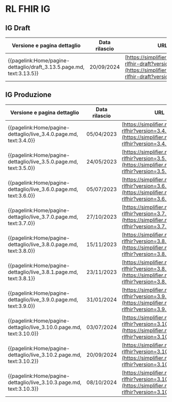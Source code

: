 # RL FHIR IG

## IG Draft
|Versione e pagina dettaglio|Data rilascio| URL |
|---|---|---|
|{{pagelink:Home/pagine-dettaglio/draft_3.13.5.page.md, text:3.13.5}}| 20/09/2024 | [https://simplifier.net/guide/ig-rlfhir-draft?version=3.13.5](https://simplifier.net/guide/ig-rlfhir-draft?version=3.13.5) |

## IG Produzione
|Versione e pagina dettaglio|Data rilascio| URL |
|---|---|---|
|{{pagelink:Home/pagine-dettaglio/live_3.4.0.page.md, text:3.4.0}}| 05/04/2023 | [https://simplifier.net/guide/ig-rlfhir?version=3.4.0](https://simplifier.net/guide/ig-rlfhir?version=3.4.0) |
|{{pagelink:Home/pagine-dettaglio/live_3.5.0.page.md, text:3.5.0}}| 24/05/2023 | [https://simplifier.net/guide/ig-rlfhir?version=3.5.0](https://simplifier.net/guide/ig-rlfhir?version=3.5.0) |
|{{pagelink:Home/pagine-dettaglio/live_3.6.0.page.md, text:3.6.0}}| 05/07/2023 | [https://simplifier.net/guide/ig-rlfhir?version=3.6.0](https://simplifier.net/guide/ig-rlfhir?version=3.6.0) |
|{{pagelink:Home/pagine-dettaglio/live_3.7.0.page.md, text:3.7.0}}| 27/10/2023 | [https://simplifier.net/guide/ig-rlfhir?version=3.7.0](https://simplifier.net/guide/ig-rlfhir?version=3.7.0) |
|{{pagelink:Home/pagine-dettaglio/live_3.8.0.page.md, text:3.8.0}}| 15/11/2023 | [https://simplifier.net/guide/ig-rlfhir?version=3.8.0](https://simplifier.net/guide/ig-rlfhir?version=3.8.0) |
|{{pagelink:Home/pagine-dettaglio/live_3.8.1.page.md, text:3.8.1}}| 23/11/2023 | [https://simplifier.net/guide/ig-rlfhir?version=3.8.1](https://simplifier.net/guide/ig-rlfhir?version=3.8.1) |
|{{pagelink:Home/pagine-dettaglio/live_3.9.0.page.md, text:3.9.0}}| 31/01/2024 | [https://simplifier.net/guide/ig-rlfhir?version=3.9.0](https://simplifier.net/guide/ig-rlfhir?version=3.9.0) |
|{{pagelink:Home/pagine-dettaglio/live_3.10.0.page.md, text:3.10.0}}| 03/07/2024 | [https://simplifier.net/guide/ig-rlfhir?version=3.10.0](https://simplifier.net/guide/ig-rlfhir?version=3.10.0) |
|{{pagelink:Home/pagine-dettaglio/live_3.10.2.page.md, text:3.10.2}}| 20/09/2024 | [https://simplifier.net/guide/ig-rlfhir?version=3.10.1](https://simplifier.net/guide/ig-rlfhir?version=3.10.2) |
|{{pagelink:Home/pagine-dettaglio/live_3.10.3.page.md, text:3.10.3}}| 08/10/2024 | [https://simplifier.net/guide/ig-rlfhir?version=3.10.3](https://simplifier.net/guide/ig-rlfhir?version=3.10.3) |


